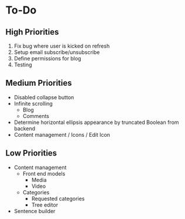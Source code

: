 # To-Do

## High Priorities

1. Fix bug where user is kicked on refresh
1. Setup email subscribe/unsubscribe
1. Define permissions for blog
1. Testing

## Medium Priorities

- Disabled collapse button
- Infinite scrolling
  - Blog
  - Comments
- Determine horizontal ellipsis appearance by truncated Boolean from backend
- Content management / Icons / Edit Icon

## Low Priorities

- Content management
  - Front end models
    - Media
    - Video
  - Categories
    - Requested categories
    - Tree editor
- Sentence builder
